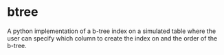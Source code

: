 # btree
A python implementation of a b-tree index on a simulated table where the user can specify which column to create the index on and the order of the b-tree.
